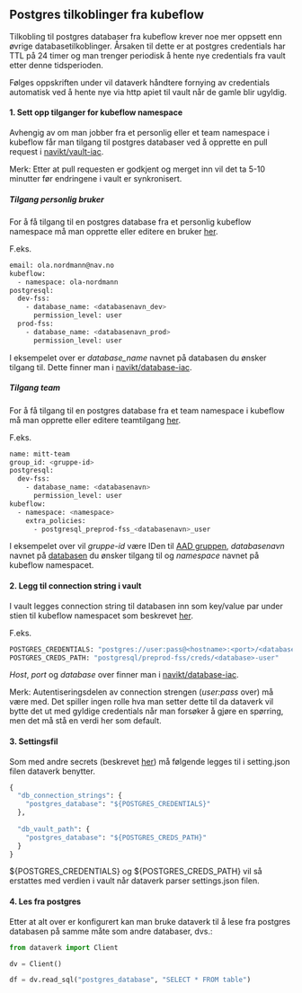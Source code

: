 ## Postgres tilkoblinger fra kubeflow
Tilkobling til postgres databaser fra kubeflow krever noe mer oppsett enn øvrige databasetilkoblinger.
Årsaken til dette er at postgres credentials har TTL på 24 timer og man trenger periodisk
å hente nye credentials fra vault etter denne tidsperioden.

Følges oppskriften under vil dataverk håndtere fornying av credentials automatisk ved å hente nye 
via http apiet til vault når de gamle blir ugyldig.

#### 1. Sett opp tilganger for kubeflow namespace
Avhengig av om man jobber fra et personlig eller et team namespace i kubeflow får man tilgang til postgres 
databaser ved å opprette en pull request i [navikt/vault-iac](https://github.com/navikt/vault-iac).

Merk: Etter at pull requesten er godkjent og merget inn vil det ta 5-10 minutter før endringene i vault 
er synkronisert.

##### Tilgang personlig bruker
For å få tilgang til en postgres database fra et personlig kubeflow namespace må man opprette eller 
editere en bruker [her](https://github.com/navikt/vault-iac/tree/master/terraform/users).

F.eks.
````bash
email: ola.nordmann@nav.no
kubeflow:
  - namespace: ola-nordmann
postgresql:
  dev-fss:
    - database_name: <databasenavn_dev>
      permission_level: user
  prod-fss:
    - database_name: <databasenavn_prod>
      permission_level: user
````

I eksempelet over er _database_name_ navnet på databasen du ønsker tilgang til. Dette finner man i 
[navikt/database-iac](https://github.com/navikt/database-iac).

##### Tilgang team
For å få tilgang til en postgres database fra et team namespace i kubeflow må man opprette eller 
editere teamtilgang [her](https://github.com/navikt/vault-iac/tree/master/terraform/teams).

F.eks.
````bash
name: mitt-team
group_id: <gruppe-id>
postgresql:
  dev-fss:
    - database_name: <databasenavn>
      permission_level: user
kubeflow:
  - namespace: <namespace>
    extra_policies:
      - postgresql_preprod-fss_<databasenavn>_user
````

I eksempelet over vil _gruppe-id_ være IDen til 
[AAD gruppen](https://aad.portal.azure.com/#blade/Microsoft_AAD_IAM/GroupsManagementMenuBlade/AllGroups), 
_databasenavn_ navnet på [databasen](https://github.com/navikt/database-iac) 
du ønsker tilgang til og _namespace_ navnet på kubeflow namespacet.

#### 2. Legg til connection string i vault
I vault legges connection string til databasen inn som key/value par under stien 
til kubeflow namespacet som beskrevet [her](README.md).

F.eks.
````bash
POSTGRES_CREDENTIALS: "postgres://user:pass@<hostname>:<port>/<database>"
POSTGRES_CREDS_PATH: "postgresql/preprod-fss/creds/<database>-user"
````

_Host_, _port_ og _database_ over finner man i 
[navikt/database-iac](https://github.com/navikt/database-iac).

Merk: Autentiseringsdelen av connection strengen (*user:pass* over) må være med. Det spiller ingen rolle
hva man setter dette til da dataverk vil bytte det ut med gyldige credentials når man forsøker å gjøre
en spørring, men det må stå en verdi her som default.

#### 3. Settingsfil
Som med andre secrets (beskrevet [her](README.md)) må følgende legges til i 
setting.json filen dataverk benytter.
````python
{
  "db_connection_strings": {
    "postgres_database": "${POSTGRES_CREDENTIALS}"
  },
  
  "db_vault_path": {
    "postgres_database": "${POSTGRES_CREDS_PATH}"
  }
}
````
${POSTGRES_CREDENTIALS} og ${POSTGRES_CREDS_PATH} vil så erstattes med verdien i vault når dataverk parser settings.json filen.

#### 4. Les fra postgres
Etter at alt over er konfigurert kan man bruke dataverk til å lese fra postgres databasen på samme måte som
andre databaser, dvs.:
````python
from dataverk import Client

dv = Client()

df = dv.read_sql("postgres_database", "SELECT * FROM table")
````
